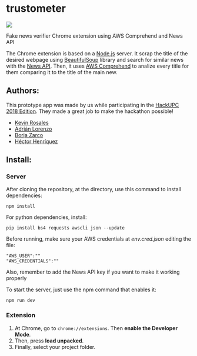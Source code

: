 # trustometer

<img src="https://img.shields.io/badge/version-0.4.0-green.svg" />

Fake news verifier Chrome extension using AWS Comprehend and News API

The Chrome extension is based on a [Node.js](https://nodejs.org/) server. It scrap the title of the desired webpage using [BeautifulSoup](https://www.crummy.com/software/BeautifulSoup/doc) library and search for similar news with the [News API](https://newsapi.org). Then, it uses [AWS Comprehend](https://aws.amazon.com/es/comprehend/) to analize every title for them comparing it to the title of the main new.

## Authors:
This prototype app was made by us while participating in the [HackUPC 2018 Edition](https://hackupc.com). They made a great job to make the hackathon possible!
* [Kevin Rosales](https://github.com/kevinrosalesdev) 
* [Adrián Lorenzo](https://github.com/AdrianLorenzoDev) 
* [Borja Zarco](https://github.com/BorjaZarco) 
* [Héctor Henríquez](https://github.com/hectorhc2014) 

## Install:

### Server

After cloning the repository, at the directory, use this command to install dependencies:

```
npm install
```

For python dependencies, install:

```
pip install bs4 requests awscli json --update
```

Before running, make sure your AWS credentials at *env.cred.json* editing the file:

```
"AWS_USER":""
"AWS_CREDENTIALS":""
```

Also, remember to add the News API key if you want to make it working properly

To start the server, just use the npm command that enables it:

```
npm run dev
```

### Extension

1. At Chrome, go to ```chrome://extensions```. Then **enable the Developer Mode**.
2. Then, press **load unpacked**.
3. Finally, select your project folder.
